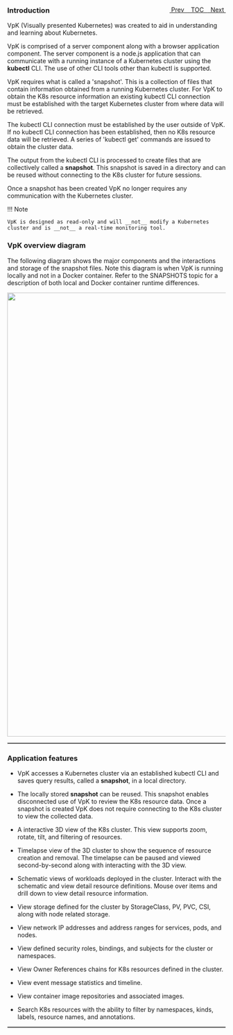 <topicKey introduction/>
<topicBack id="topicNext" link="installing"/>
<topicNext id="topicBack" link="toc"/>

<a style="float: right;" href="javascript:docNextTopic()">&nbsp;&nbsp;Next&nbsp;<i class="fa fa-lg fa-arrow-right"></i></a>
<a style="float: right;" href="javascript:docNextTopic('toc')">&nbsp;&nbsp;TOC&nbsp;&nbsp;</a>
<a style="float: right;" href="javascript:docPrevTopic()"><i class="fa fa-lg fa-arrow-left"></i>&nbsp;Prev&nbsp;&nbsp;</a>

### Introduction

VpK (Visually presented Kubernetes) was created to aid in understanding and learning about Kubernetes.   

VpK is comprised of a server component along with a browser application component.  The server component is a node.js application that can communicate with a running instance of a Kubernetes cluster using the __kubectl__ CLI.  The use of other CLI tools other than kubectl is supported.  

VpK requires what is called a 'snapshot'.  This is a collection of files that contain information obtained from a running Kubernetes cluster. For VpK to obtain the K8s resource information an existing kubectl CLI connection must be established with the target Kubernetes cluster from where data will be retrieved. 

The kubectl CLI connection must be established by the user outside of VpK. If no kubectl CLI connection has been established, then no K8s resource data will be retrieved. A series of 'kubectl get' commands are issued to obtain the cluster data.

The output from the kubectl CLI is processed to create files that are collectively called a __snapshot__.  This snapshot is saved in a directory and can be reused without connecting to the K8s cluster for future sessions.  

Once a snapshot has been created VpK no longer requires any communication with the Kubernetes cluster. 

!!! Note

    VpK is designed as read-only and will __not__ modify a Kubernetes cluster and is __not__ a real-time monitoring tool.  

### VpK overview diagram

The following diagram shows the major components and the interactions and storage of the snapshot files.  Note this diagram is when VpK is running locally and not in a Docker container.  Refer to the SNAPSHOTS topic for a description of both local and Docker container runtime differences.

<p align="center">
  <img style="float: center;" src="docs/docimages/overview_local.png" width="1024">

</p>

<hr style="border:1px solid #aaaaaa">

### Application features

- VpK accesses a Kubernetes cluster via an established kubectl CLI and saves query results, called a __snapshot__, in a local directory. 

- The locally stored __snapshot__ can be reused. This snapshot enables disconnected use of VpK to review the K8s resource data.  Once a snapshot is created VpK does not require connecting to the K8s cluster to view the collected data.
 
- A interactive 3D view of the K8s cluster.  This view supports zoom, rotate, tilt, and filtering of resources.

- Timelapse view of the 3D cluster to show the sequence of resource creation and removal.  The timelapse can be paused and viewed second-by-second along with interacting with the 3D view.

- Schematic views of workloads deployed in the cluster.  Interact with the schematic and view detail resource definitions.  Mouse over items and drill down to view detail resource information.

- View storage defined for the cluster by StorageClass, PV, PVC, CSI, along with node related storage.  

- View network IP addresses and address ranges for services, pods, and nodes. 

- View defined security roles, bindings, and subjects for the cluster or namespaces.

- View Owner References chains for K8s resources defined in the cluster.

- View event message statistics and timeline.

- View container image repositories and associated images.

- Search K8s resources with the ability to filter by namespaces, kinds, labels, resource names, and annotations.

<hr style="border:1px solid #aaaaaa">


